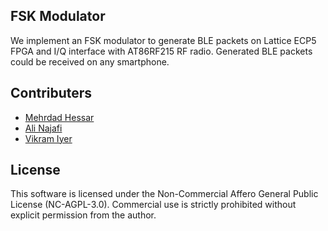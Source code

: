 ## FSK Modulator
We implement an FSK modulator to generate BLE packets on Lattice ECP5 FPGA and I/Q interface with AT86RF215 RF radio. Generated BLE packets could be received on any smartphone.

## Contributers
- [Mehrdad Hessar](https://github.com/mehrdadh)
- [Ali Najafi](https://github.com/anajafi)
- [Vikram Iyer](https://github.com/viyer)

## License
This software is licensed under the Non-Commercial Affero General Public License (NC-AGPL-3.0). Commercial use is strictly prohibited without explicit permission from the author.
